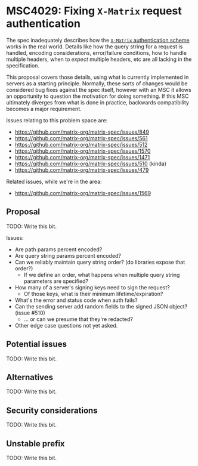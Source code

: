 # MSC4029: Fixing `X-Matrix` request authentication

The spec inadequately describes how the [`X-Matrix` authentication scheme](https://spec.matrix.org/v1.7/server-server-api/#authentication)
works in the real world. Details like how the query string for a request is handled, encoding
considerations, error/failure conditions, how to handle multiple headers, when to *expect* multiple
headers, etc are all lacking in the specification.

This proposal covers those details, using what is currently implemented in servers as a starting
principle. Normally, these sorts of changes would be considered bug fixes against the spec itself,
however with an MSC it allows an opportunity to question the motivation for doing something. If
this MSC ultimately diverges from what is done in practice, backwards compatibility becomes a major
requirement.

Issues relating to this problem space are:

* https://github.com/matrix-org/matrix-spec/issues/849
* https://github.com/matrix-org/matrix-spec/issues/561
* https://github.com/matrix-org/matrix-spec/issues/512
* https://github.com/matrix-org/matrix-spec/issues/1570
* https://github.com/matrix-org/matrix-spec/issues/1471
* https://github.com/matrix-org/matrix-spec/issues/510 (kinda)
* https://github.com/matrix-org/matrix-spec/issues/479

Related issues, while we're in the area:
* https://github.com/matrix-org/matrix-spec/issues/1569

## Proposal

TODO: Write this bit.

Issues:
* Are path params percent encoded?
* Are query string params percent encoded?
* Can we reliably maintain query string order? (do libraries expose that order?)
  * If we define an order, what happens when multiple query string parameters are specified?
* How many of a server's signing keys need to sign the request?
  * Of those keys, what is their minimum lifetime/expiration?
* What's the error and status code when auth fails?
* Can the sending server add random fields to the signed JSON object? (issue #510)
  * ... or can we presume that they're redacted?
* Other edge case questions not yet asked.

## Potential issues

TODO: Write this bit.

## Alternatives

TODO: Write this bit.

## Security considerations

TODO: Write this bit.

## Unstable prefix

TODO: Write this bit.
